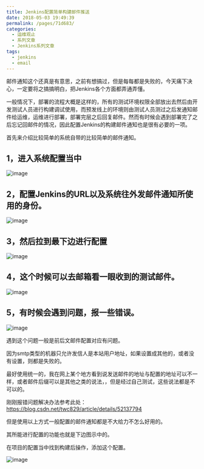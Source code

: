 ```yaml
---
title: Jenkins配置简单构建邮件推送
date: 2018-05-03 19:49:39
permalink: /pages/71d683/
categories:
  - 运维观止
  - 系列文章
  - Jenkins系列文章
tags:
  - jenkins
  - email
---
```


邮件通知这个还真是有意思，之前有想搞过，但是每每都是失败的，今天痛下决心，一定要将之搞搞明白，把Jenkins各个方面都弄通弄懂。

一般情况下，部署的流程大概是这样的，所有的测试环境权限全部放出去然后由开发测试人员进行构建调试使用，而预发线上的环境则由测试人员测过之后发通知邮件给运维，运维进行部署，部署完层之后回复邮件。然而有时候会遇到部署完了之后忘记回邮件的情况，因此配置Jenkins的构建邮件通知也是很有必要的一项。

首先来介绍比较简单的系统自带的比较简单的邮件通知。

## 1，进入系统配置当中

![image](https://tvax3.sinaimg.cn/large/008k1Yt0ly1grke7df5ufj30cv0frjsw.jpg)

## 2，配置Jenkins的URL以及系统往外发邮件通知所使用的身份。

![image](https://tvax3.sinaimg.cn/large/008k1Yt0ly1grke7ktwr4j30td05h3z2.jpg)

## 3，然后拉到最下边进行配置

![image](https://tvax4.sinaimg.cn/large/008k1Yt0ly1grke7rzud1j31540iwwjl.jpg)

## 4，这个时候可以去邮箱看一眼收到的测试邮件。

![image](https://tvax4.sinaimg.cn/large/008k1Yt0ly1grke7xedtfj30au080dga.jpg)

## 5，有时候会遇到问题，报一些错误。

![image](https://tvax4.sinaimg.cn/large/008k1Yt0ly1grke82vzbmj30tc0iyju0.jpg)

遇到这个问题一般是前后文邮件配置对应有问题。

因为smtp类型的机器只允许发信人是本站用户地址，如果设置成其他的，或者没有设置，则都是失败的。

最好使用统一的，我在网上某个地方看到说发送邮件的地址与配置的地址可以不一样，或者邮件后缀可以是其他之类的说法，，但是经过自己测试，这些说法都是不可以的。

刚刚报错问题解决办法参考此处：https://blog.csdn.net/twc829/article/details/52137794

但是使用以上方式一般配置的邮件通知都是不大给力不怎么好用的。

其所能进行配置的功能也就是下边图示中的。

在项目的配置当中找到构建后操作，添加这个配置。

![image](https://tvax3.sinaimg.cn/large/008k1Yt0ly1grke892pa4j30xm09ogn1.jpg)
